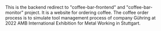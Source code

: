 This is the backend redirect to "coffee-bar-frontend" and "coffee-bar-monitor" project.
It is a website for ordering coffee. 
The coffee order process is to simulate tool management process of company Gühring at 2022 AMB International Exhibition for Metal Working in Stuttgart.
